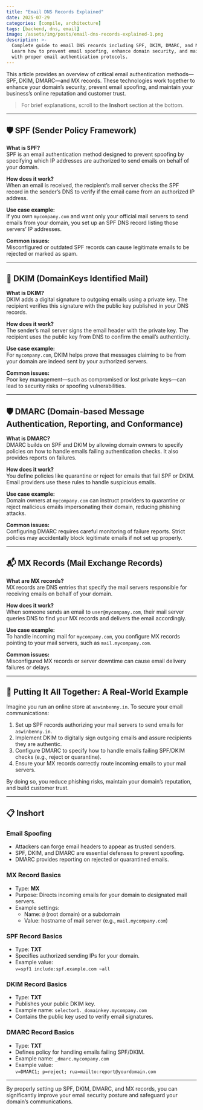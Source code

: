 ```yaml
---
title: "Email DNS Records Explained"
date: 2025-07-29
categories: [compile, architecture]
tags: [backend, dns, email]
image: /assets/img/posts/email-dns-records-explained-1.png
description: >-
  Complete guide to email DNS records including SPF, DKIM, DMARC, and MX records. 
  Learn how to prevent email spoofing, enhance domain security, and maintain customer trust 
  with proper email authentication protocols.
---
```




This article provides an overview of critical email authentication methods—SPF, DKIM, DMARC—and MX records. These technologies work together to enhance your domain’s security, prevent email spoofing, and maintain your business’s online reputation and customer trust.

> For brief explanations, scroll to the **Inshort** section at the bottom.

---

## 🛡️ SPF (Sender Policy Framework)

**What is SPF?**  
SPF is an email authentication method designed to prevent spoofing by specifying which IP addresses are authorized to send emails on behalf of your domain.

**How does it work?**  
When an email is received, the recipient’s mail server checks the SPF record in the sender’s DNS to verify if the email came from an authorized IP address.

**Use case example:**  
If you own `mycompany.com` and want only your official mail servers to send emails from your domain, you set up an SPF DNS record listing those servers’ IP addresses.

**Common issues:**  
Misconfigured or outdated SPF records can cause legitimate emails to be rejected or marked as spam.

---

## 🔑 DKIM (DomainKeys Identified Mail)

**What is DKIM?**  
DKIM adds a digital signature to outgoing emails using a private key. The recipient verifies this signature with the public key published in your DNS records.

**How does it work?**  
The sender’s mail server signs the email header with the private key. The recipient uses the public key from DNS to confirm the email’s authenticity.

**Use case example:**  
For `mycompany.com`, DKIM helps prove that messages claiming to be from your domain are indeed sent by your authorized servers.

**Common issues:**  
Poor key management—such as compromised or lost private keys—can lead to security risks or spoofing vulnerabilities.

---

## 🛡️ DMARC (Domain-based Message Authentication, Reporting, and Conformance)

**What is DMARC?**  
DMARC builds on SPF and DKIM by allowing domain owners to specify policies on how to handle emails failing authentication checks. It also provides reports on failures.

**How does it work?**  
You define policies like quarantine or reject for emails that fail SPF or DKIM. Email providers use these rules to handle suspicious emails.

**Use case example:**  
Domain owners at `mycompany.com` can instruct providers to quarantine or reject malicious emails impersonating their domain, reducing phishing attacks.

**Common issues:**  
Configuring DMARC requires careful monitoring of failure reports. Strict policies may accidentally block legitimate emails if not set up properly.

---

## 📬 MX Records (Mail Exchange Records)

**What are MX records?**  
MX records are DNS entries that specify the mail servers responsible for receiving emails on behalf of your domain.

**How does it work?**  
When someone sends an email to `user@mycompany.com`, their mail server queries DNS to find your MX records and delivers the email accordingly.

**Use case example:**  
To handle incoming mail for `mycompany.com`, you configure MX records pointing to your mail servers, such as `mail.mycompany.com`.

**Common issues:**  
Misconfigured MX records or server downtime can cause email delivery failures or delays.

---

## 🔗 Putting It All Together: A Real-World Example

Imagine you run an online store at `aswinbenny.in`. To secure your email communications:

1. Set up SPF records authorizing your mail servers to send emails for `aswinbenny.in`.
2. Implement DKIM to digitally sign outgoing emails and assure recipients they are authentic.
3. Configure DMARC to specify how to handle emails failing SPF/DKIM checks (e.g., reject or quarantine).
4. Ensure your MX records correctly route incoming emails to your mail servers.

By doing so, you reduce phishing risks, maintain your domain’s reputation, and build customer trust.

---

## 📋 Inshort

### Email Spoofing

- Attackers can forge email headers to appear as trusted senders.
- SPF, DKIM, and DMARC are essential defenses to prevent spoofing.
- DMARC provides reporting on rejected or quarantined emails.

### MX Record Basics

- Type: **MX**
- Purpose: Directs incoming emails for your domain to designated mail servers.
- Example settings:
  - Name: `@` (root domain) or a subdomain
  - Value: hostname of mail server (e.g., `mail.mycompany.com`)

### SPF Record Basics

- Type: **TXT**
- Specifies authorized sending IPs for your domain.
- Example value:  
  `v=spf1 include:spf.example.com ~all`

### DKIM Record Basics

- Type: **TXT**
- Publishes your public DKIM key.
- Example name: `selector1._domainkey.mycompany.com`
- Contains the public key used to verify email signatures.

### DMARC Record Basics

- Type: **TXT**
- Defines policy for handling emails failing SPF/DKIM.
- Example name: `_dmarc.mycompany.com`
- Example value:  
  `v=DMARC1; p=reject; rua=mailto:report@yourdomain.com`

---

By properly setting up SPF, DKIM, DMARC, and MX records, you can significantly improve your email security posture and safeguard your domain’s communications.
